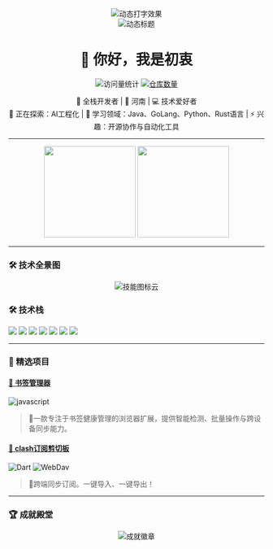 <!-- 简介与欢迎语 -->
<div align="center">
  <div align="center">
  <img src="https://readme-typing-svg.demolab.com?font=Fira+Code&pause=1000&color=7F3FBF&width=435&lines=🚀+Build+Something+Amazing!;💡+Stay+Curious+Keep+Learning" alt="动态打字效果" /> 
</div> 
  <!-- 动态头部（HTML+CSS动画） -->
<div align="center"> 
  <img src="https://readme-typing-svg.demolab.com?font=Fira+Code&weight=600&size=28&duration=4000&pause=1000&color=7F3FBF&width=435&lines=Hello+World!;Full-Stack+Developer;AI+Enthusiast;Open+Source+Contributor" alt="动态标题" />
  <br>

</div>

  <h1>👋 你好，我是初衷</h1>
    <img src="https://komarev.com/ghpvc/?username=ccxyChuzhong&label=Profile+Views&color=blueviolet&style=flat" alt="访问量统计" /> 
  <a href="https://github.com/ccxyChuzhong?tab=repositories"><img src="https://badges.strrl.dev/repos/ccxyChuzhong?color=007ec6&style=flat" alt="仓库数量"/></a>
  <p>
    🚀 全栈开发者 | 📍 河南 | 💻 技术爱好者<br>
    🔭 正在探索：AI工程化 | 🌱 学习领域：Java、GoLang、Python、Rust语言 | ⚡ 兴趣：开源协作与自动化工具 
  </p>
</div>

---

<!-- 动态统计卡片（引用github-readme-stats） -->
<div align="center">
  <img height="180em" src="https://github-readme-stats.vercel.app/api?username=ccxyChuzhong&show_icons=true&theme=nightowl&include_all_commits=true&count_private=true&border_radius=15"/>
  <img height="180em" src="https://github-readme-stats.vercel.app/api/top-langs/?username=ccxyChuzhong&layout=compact&langs_count=8&theme=nightowl&border_radius=15"/>
</div>

---
### 🛠️ 技术全景图
<!-- 动态技能云（引用skill-icons.dev） -->
<div align="center">
  <img src="https://skillicons.dev/icons?i=py,tensorflow,pytorch,js,ts,react,nextjs,nodejs,aws,gcp,docker,kubernetes,redis,postgres,nginx,git,githubactions&perline=32" alt="技能图标云"/>
</div>

### 🛠️ 技术栈
<!-- 技能徽章（通过shields.io生成） -->
![](https://img.shields.io/badge/java-21-red?style=flat&logo=java)
![](https://img.shields.io/badge/Python-3.11-blue?style=flat&logo=python)
![](https://img.shields.io/badge/JavaScript-ES2022-yellow?style=flat&logo=javascript)
![](https://img.shields.io/badge/React-18.2-blue?style=flat&logo=react)
![](https://img.shields.io/badge/Node.js-20.3-green?style=flat&logo=node.js)
![](https://img.shields.io/badge/Docker-24.0-blue?style=flat&logo=docker)
![](https://img.shields.io/badge/AWS-EC2-orange?style=flat&logo=amazon-aws)

---

### 🌟 精选项目
<!-- 项目展示（带技术栈图标） -->
#### [🔗 书签管理器]([https://github.com/your/project1](https://github.com/ccxyChuzhong/Bookmark-Inspector))
![javascript](https://img.shields.io/badge/-javascript-3776AB?logo=javascript&logoColor=white)
> 🚀一款专注于书签健康管理的浏览器扩展，提供智能检测、批量操作与跨设备同步能力。

#### [🔗 clash订阅剪切板](https://github.com/ccxyChuzhong/v2ray-latest-node)
![Dart](https://img.shields.io/badge/-Dart-61DAFB?logo=dart&logoColor=black)
![WebDav](https://img.shields.io/badge/-WebDav-010101?logo=WebDav)
> 🎇跨端同步订阅。一键导入、一键导出！

---
### 🏆 成就殿堂
<!-- GitHub成就徽章（引用github-profile-trophy） --> 
<div align="center"> 
  <img src="https://github-profile-trophy.vercel.app/?username=ccxyChuzhong&theme=onedark&row=1&column=8&margin-w=15&margin-h=15" alt="成就徽章"/> 
</div>


